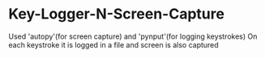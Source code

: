 # Key-Logger-N-Screen-Capture
Used 'autopy'(for screen capture) and 'pynput'(for logging keystrokes)
On each keystroke it is logged in a file and screen is also captured
